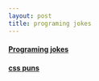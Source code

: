 ```yaml
---
layout: post
title: programing jokes
---
```


<h4><a href="http://www.hongkiat.com/blog/programming-jokes/">Programing jokes</a></h4>
<h4><a href="http://www.hongkiat.com/blog/funny-css-puns/">css puns</a></h4>